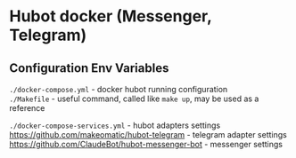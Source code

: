 # Hubot docker (Messenger, Telegram)

## Configuration Env Variables
`./docker-compose.yml` - docker hubot running configuration  
`./Makefile` - useful command, called like `make up`, may be used as a reference  

`./docker-compose-services.yml` - hubot adapters settings  
https://github.com/makeomatic/hubot-telegram - telegram adapter settings  
https://github.com/ClaudeBot/hubot-messenger-bot - messenger settings 